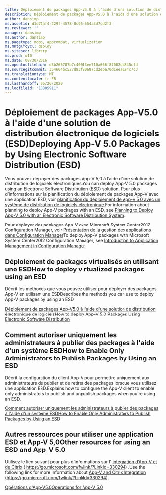 ```yaml
---
title: Déploiement de packages App-V5.0 à l'aide d'une solution de distribution électronique de logiciels (ESD)
description: Déploiement de packages App-V5.0 à l'aide d'une solution de distribution électronique de logiciels (ESD)
author: dansimp
ms.assetid: d1d74af4-229f-4578-8c95-554a3d7cd2f3
ms.reviewer: ''
manager: dansimp
ms.author: dansimp
ms.pagetype: mdop, appcompat, virtualization
ms.mktglfcycl: deploy
ms.sitesec: library
ms.prod: w10
ms.date: 08/30/2016
ms.openlocfilehash: d3b265787b7c40013ee710a666f87002de845cfd
ms.sourcegitcommit: 354664bc527d93f80687cd2eba70d1eea024c7c3
ms.translationtype: MT
ms.contentlocale: fr-FR
ms.lasthandoff: 06/26/2020
ms.locfileid: "10805911"
---
```

# <span data-ttu-id="08a33-103">Déploiement de packages App-V5.0 à l'aide d'une solution de distribution électronique de logiciels (ESD)</span><span class="sxs-lookup"><span data-stu-id="08a33-103">Deploying App-V 5.0 Packages by Using Electronic Software Distribution (ESD)</span></span>


<span data-ttu-id="08a33-104">Vous pouvez déployer des packages App-V 5,0 à l’aide d’une solution de distribution de logiciels électroniques.</span><span class="sxs-lookup"><span data-stu-id="08a33-104">You can deploy App-V 5.0 packages using an Electronic Software Distribution (ESD) solution.</span></span> <span data-ttu-id="08a33-105">Pour plus d’informations sur la planification du déploiement de packages App-V avec une application ESD, voir [planification du déploiement de App-v 5,0 avec un système de distribution de logiciels électronique](planning-to-deploy-app-v-50-with-an-electronic-software-distribution-system.md).</span><span class="sxs-lookup"><span data-stu-id="08a33-105">For information about planning to deploy App-V packages with an ESD, see [Planning to Deploy App-V 5.0 with an Electronic Software Distribution System](planning-to-deploy-app-v-50-with-an-electronic-software-distribution-system.md).</span></span>

<span data-ttu-id="08a33-106">Pour déployer des packages App-V avec Microsoft System Center2012 Configuration Manager, voir [Présentation de la gestion des applications dans Configuration Manager](https://go.microsoft.com/fwlink/?LinkId=281816)</span><span class="sxs-lookup"><span data-stu-id="08a33-106">To deploy App-V packages with Microsoft System Center2012 Configuration Manager, see [Introduction to Application Management in Configuration Manager](https://go.microsoft.com/fwlink/?LinkId=281816)</span></span>

## <span data-ttu-id="08a33-107">Déploiement de packages virtualisés en utilisant une ESD</span><span class="sxs-lookup"><span data-stu-id="08a33-107">How to deploy virtualized packages using an ESD</span></span>


<span data-ttu-id="08a33-108">Décrit les méthodes que vous pouvez utiliser pour déployer des packages App-V en utilisant une ESD</span><span class="sxs-lookup"><span data-stu-id="08a33-108">Describes the methods you can use to deploy App-V packages by using an ESD</span></span>

[<span data-ttu-id="08a33-109">Déploiement de packages App-V5.0 à l'aide d'une solution de distribution électronique de logiciels</span><span class="sxs-lookup"><span data-stu-id="08a33-109">How to deploy App-V 5.0 Packages Using Electronic Software Distribution</span></span>](how-to-deploy-app-v-50-packages-using-electronic-software-distribution.md)

## <span data-ttu-id="08a33-110">Comment autoriser uniquement les administrateurs à publier des packages à l'aide d'un système ESD</span><span class="sxs-lookup"><span data-stu-id="08a33-110">How to Enable Only Administrators to Publish Packages by Using an ESD</span></span>


<span data-ttu-id="08a33-111">Décrit la configuration du client App-V pour permettre uniquement aux administrateurs de publier et de retirer des packages lorsque vous utilisez une application ESD.</span><span class="sxs-lookup"><span data-stu-id="08a33-111">Explains how to configure the App-V client to enable only administrators to publish and unpublish packages when you’re using an ESD.</span></span>

[<span data-ttu-id="08a33-112">Comment autoriser uniquement les administrateurs à publier des packages à l'aide d'un système ESD</span><span class="sxs-lookup"><span data-stu-id="08a33-112">How to Enable Only Administrators to Publish Packages by Using an ESD</span></span>](how-to-enable-only-administrators-to-publish-packages-by-using-an-esd.md)






## <span data-ttu-id="08a33-113">Autres ressources pour utiliser une application ESD et App-V 5,0</span><span class="sxs-lookup"><span data-stu-id="08a33-113">Other resources for using an ESD and App-V 5.0</span></span>


<span data-ttu-id="08a33-114">Utilisez le lien suivant pour plus d’informations sur l' [intégration d’App-V et de Citrix](https://go.microsoft.com/fwlink/?LinkId=330294 ) ( https://go.microsoft.com/fwlink/?LinkId=330294) .</span><span class="sxs-lookup"><span data-stu-id="08a33-114">Use the following link for more information about [App-V and Citrix Integration](https://go.microsoft.com/fwlink/?LinkId=330294 ) (https://go.microsoft.com/fwlink/?LinkId=330294).</span></span>

[<span data-ttu-id="08a33-115">Opérations d'App-V5.0</span><span class="sxs-lookup"><span data-stu-id="08a33-115">Operations for App-V 5.0</span></span>](operations-for-app-v-50.md)

 

 





